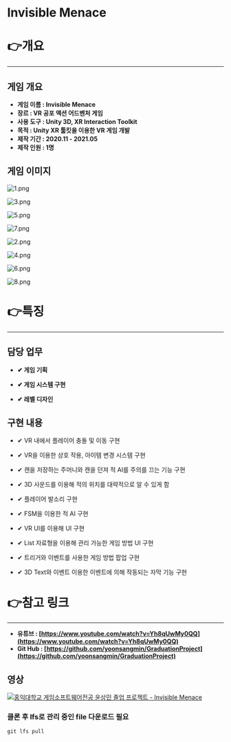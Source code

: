 # Invisible Menace

# 👉개요

---

## 게임 개요

- **게임 이름 : Invisible Menace**
- **장르 : VR 공포 액션 어드벤처 게임**
- **사용 도구 : Unity 3D, XR Interaction Toolkit**
- **목적 : Unity XR 툴킷을 이용한 VR 게임 개발**
- **제작 기간 : 2020.11 - 2021.05**
- **제작 인원 : 1명**

## 게임 이미지

![1.png](Invisible%20Menace%2018166e0b5f964ddb9d3ab7cc6f8cfb65/1.png)

![3.png](Invisible%20Menace%2018166e0b5f964ddb9d3ab7cc6f8cfb65/3.png)

![5.png](Invisible%20Menace%2018166e0b5f964ddb9d3ab7cc6f8cfb65/5.png)

![7.png](Invisible%20Menace%2018166e0b5f964ddb9d3ab7cc6f8cfb65/7.png)

![2.png](Invisible%20Menace%2018166e0b5f964ddb9d3ab7cc6f8cfb65/2.png)

![4.png](Invisible%20Menace%2018166e0b5f964ddb9d3ab7cc6f8cfb65/4.png)

![6.png](Invisible%20Menace%2018166e0b5f964ddb9d3ab7cc6f8cfb65/6.png)

![8.png](Invisible%20Menace%2018166e0b5f964ddb9d3ab7cc6f8cfb65/8.png)

# 👉특징

---

## 담당 업무

 - **✔ 게임 기획**

 - **✔ 게임 시스템 구현**

 - **✔ 레벨 디자인**

## 구현 내용

 - ✔ VR 내에서 플레이어 충돌 및 이동 구현

 - ✔ VR을 이용한 상호 작용, 아이템 변경 시스템 구현

 - ✔ 캔을 저장하는 주머니와 캔을 던져 적 AI를 주의를 끄는 기능 구현

 - ✔ 3D 사운드를 이용해 적의 위치를 대략적으로 알 수 있게 함

 - ✔ 플레이어 발소리 구현

 - ✔ FSM을 이용한 적 AI 구현

 - ✔ VR UI를 이용해 UI 구현

 - ✔ List 자료형을 이용해 관리 가능한 게임 방법 UI 구현

 - ✔ 트리거와 이벤트를 사용한 게임 방법 팝업 구현

 - ✔ 3D Text와 이벤트 이용한 이벤트에 의해 작동되는 자막 기능 구현

# 👉참고 링크

---

- **유튜브 : [https://www.youtube.com/watch?v=Yh8qUwMy0QQ](https://www.youtube.com/watch?v=Yh8qUwMy0QQ)**
- **Git Hub : [https://github.com/yoonsangmin/GraduationProject](https://github.com/yoonsangmin/GraduationProject)**

## 영상

[![홍익대학교 게임소프트웨어전공 윤상민 졸업 프로젝트 - Invisible Menace](https://img.youtube.com/vi/Yh8qUwMy0QQ/0.jpg)](https://www.youtube.com/watch?v=Yh8qUwMy0QQ "홍익대학교 게임소프트웨어전공 윤상민 졸업 프로젝트 - Invisible Menace")

### 클론 후 lfs로 관리 중인 file 다운로드 필요
`git lfs pull`
